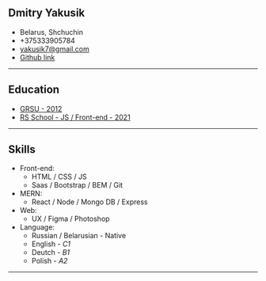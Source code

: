 Dmitry Yakusik
-------------

- Belarus, Shchuchin 
- +375333905784
- [yakusik7@gmail.com](mailto:yakusik7@gmail.com)
- [Github link](https://github.com/DreamVValker)

-----
Education
-------------
- [GRSU - 2012](https://www.grsu.by/ 'Yanka Kupala State University of Grodno')
- [RS School - JS / Front-end - 2021](https://rs.school/)

----
Skills
----
- Front-end: 
  - HTML / CSS / JS 
  - Saas / Bootstrap / BEM / Git
- MERN:
  - React / Node / Mongo DB / Express 
- Web:
  - UX / Figma / Photoshop
- Language:
  - Russian / Belarusian - Native
  - English - _С1_
  - Deutch - _B1_
  - Polish - _A2_
---
